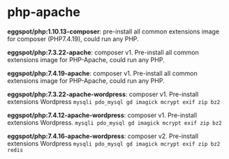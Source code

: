 # php-apache

**eggspot/php:1.10.13-composer**: pre-install all common extensions image for composer (PHP7.4.19), could run any PHP.

**eggspot/php:7.3.22-apache**: composer v1. Pre-install all common extensions image for PHP-Apache, could run any PHP.

**eggspot/php:7.4.19-apache**: composer v1. Pre-install all common extensions image for PHP-Apache, could run any PHP.

**eggspot/php:7.3.22-apache-wordpress**: composer v1. Pre-install extensions  Wordpress `mysqli pdo_mysql gd imagick mcrypt exif zip bz2`

**eggspot/php:7.4.12-apache-wordpress**: composer v1. Pre-install extensions  Wordpress. `mysqli pdo_mysql gd imagick mcrypt exif zip bz2`

**eggspot/php:7.4.16-apache-wordpress**: composer v2. Pre-install extensions  Wordpress `mysqli pdo_mysql gd imagick mcrypt exif zip bz2 redis`